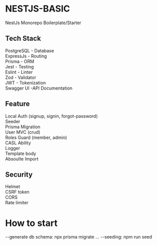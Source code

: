# NESTJS-BASIC
NestJs Monorepo Boilerplate/Starter

## Tech Stack
PostgreSQL - Database</br>
ExpressJs - Routing</br>
Prisma - ORM</br>
Jest - Testing</br>
Eslint - Linter</br>
Zod - Validator</br>
JWT - Tokenization</br>
Swagger UI -API Documentation</br>

## Feature
Local Auth (signup, signin, forgot-password)</br>
Seeder</br>
Prisma Migration</br>
User MVC (crud)</br>
Roles Guard (member, admin)</br>
CASL Ability</br>
Logger</br>
Template body</br>
Absoulte Import</br>

## Security
Helmet</br>
CSRF token</br>
CORS</br>
Rate limiter</br>

# How to start
--generate db schema: npx prisma migrate ...
--seeding: npm run seed